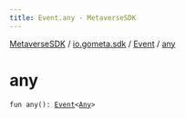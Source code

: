 ```yaml
---
title: Event.any - MetaverseSDK
---
```


[MetaverseSDK](../../index.html) / [io.gometa.sdk](../index.html) / [Event](index.html) / [any](./any.html)

# any

`fun any(): `[`Event`](index.html)`<`[`Any`](https://kotlinlang.org/api/latest/jvm/stdlib/kotlin/-any/index.html)`>`